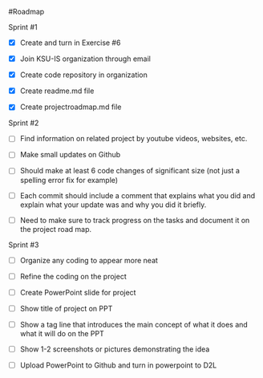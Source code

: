 #Roadmap 

Sprint #1
-[x] Create and turn in Exercise #6 

-[x] Join KSU-IS organization through email 

-[x] Create code repository in organization 

-[x] Create readme.md file 

-[x] Create projectroadmap.md file 

Sprint #2

-[ ] Find information on related project by youtube videos, websites, etc. 

-[ ] Make small updates on Github

-[ ] Should make at least 6 code changes of significant size (not just a spelling error fix for example)

-[ ] Each commit should include a comment that explains what you did and explain what your update was and why you did it briefly.

-[ ] Need to make sure to track progress on the tasks and document it on the project road map.

Sprint #3

-[ ] Organize any coding to appear more neat 

-[ ] Refine the coding on the project

-[ ] Create PowerPoint slide for project 

-[ ] Show title of project on PPT

-[ ] Show a tag line that introduces the main concept of what it does and what it will do on the PPT

-[ ] Show 1-2 screenshots or pictures demonstrating the idea

-[ ] Upload PowerPoint to Github and turn in powerpoint to D2L

